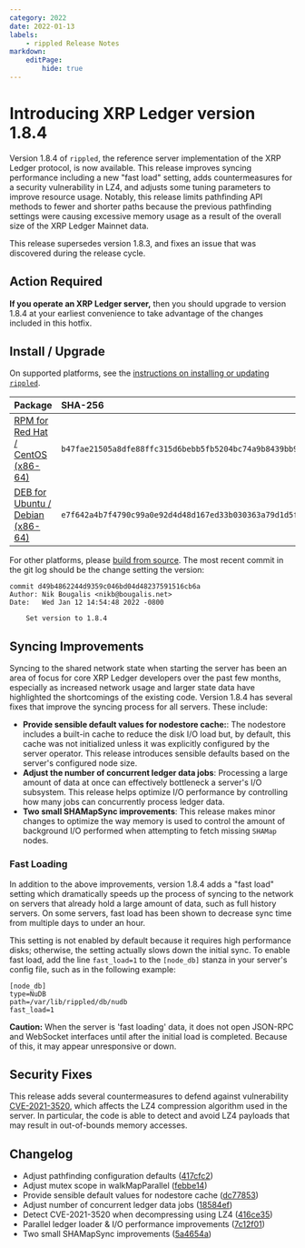 ```yaml
---
category: 2022
date: 2022-01-13
labels:
    - rippled Release Notes
markdown:
    editPage:
        hide: true
---
```

# Introducing XRP Ledger version 1.8.4

Version 1.8.4 of `rippled`, the reference server implementation of the XRP Ledger protocol, is now available. This release improves syncing performance including a new "fast load" setting, adds countermeasures for a security vulnerability in LZ4, and adjusts some tuning parameters to improve resource usage. Notably, this release limits pathfinding API methods to fewer and shorter paths because the previous pathfinding settings were causing excessive memory usage as a result of the overall size of the XRP Ledger Mainnet data.

This release supersedes version 1.8.3, and fixes an issue that was discovered during the release cycle.

<!-- BREAK -->

## Action Required

**If you operate an XRP Ledger server,** then you should upgrade to version 1.8.4 at your earliest convenience to take advantage of the changes included in this hotfix.

## Install / Upgrade

On supported platforms, see the [instructions on installing or updating `rippled`](https://xrpl.org/install-rippled.html).

| Package | SHA-256 |
|:--------|:--------|
| [RPM for Red Hat / CentOS (x86-64)](https://repos.ripple.com/repos/rippled-rpm/stable/rippled-1.8.4-1.el7.x86_64.rpm) | `b47fae21505a8dfe88ffc315d6bebb5fb5204bc74a9b8439bb9b8d1b8ffe45ee` |
| [DEB for Ubuntu / Debian (x86-64)](https://repos.ripple.com/repos/rippled-deb/pool/stable/rippled_1.8.4-1_amd64.deb) | `e7f642a4b7f4790c99a0e92d4d48d167ed33b030363a79d1d5f9404cb0fef31c` |

For other platforms, please [build from source](https://github.com/ripple/rippled/tree/master/Builds). The most recent commit in the git log should be the change setting the version:

```text
commit d49b4862244d9359c046bd04d48237591516cb6a
Author: Nik Bougalis <nikb@bougalis.net>
Date:   Wed Jan 12 14:54:48 2022 -0800

    Set version to 1.8.4
```

## Syncing Improvements

Syncing to the shared network state when starting the server has been an area of focus for core XRP Ledger developers over the past few months, especially as increased network usage and larger state data have highlighted the shortcomings of the existing code. Version 1.8.4 has several fixes that improve the syncing process for all servers. These include:

- **Provide sensible default values for nodestore cache:**: The nodestore includes a built-in cache to reduce the disk I/O load but, by default, this cache was not initialized unless it was explicitly configured by the server operator. This release introduces sensible defaults based on the server's configured node size.
- **Adjust the number of concurrent ledger data jobs**: Processing a large amount of data at once can effectively bottleneck a server's I/O subsystem. This release helps optimize I/O performance by controlling how many jobs can concurrently process ledger data.
- **Two small SHAMapSync improvements**: This release makes minor changes to optimize the way memory is used to control the amount of background I/O performed when attempting to fetch missing `SHAMap` nodes.

### Fast Loading

In addition to the above improvements, version 1.8.4 adds a "fast load" setting which dramatically speeds up the process of syncing to the network on servers that already hold a large amount of data, such as full history servers. On some servers, fast load has been shown to decrease sync time from multiple days to under an hour.

This setting is not enabled by default because it requires high performance disks; otherwise, the setting actually slows down the initial sync. To enable fast load, add the line `fast_load=1` to the `[node_db]` stanza in your server's config file, such as in the following example:

```
[node_db]
type=NuDB
path=/var/lib/rippled/db/nudb
fast_load=1
```

**Caution:** When the server is 'fast loading' data, it does not open JSON-RPC and WebSocket interfaces until after the initial load is completed. Because of this, it may appear unresponsive or down.

## Security Fixes

This release adds several countermeasures to defend against vulnerability [CVE-2021-3520](https://nvd.nist.gov/vuln/detail/CVE-2021-3520), which affects the LZ4 compression algorithm used in the server. In particular, the code is able to detect and avoid LZ4 payloads that may result in out-of-bounds memory accesses.

## Changelog

- Adjust pathfinding configuration defaults ([417cfc2](https://github.com/ripple/rippled/pull/4061/commits/417cfc2fb049dada484d196225cbfe49e54ad411))
- Adjust mutex scope in walkMapParallel ([febbe14](https://github.com/ripple/rippled/pull/4061/commits/febbe14e6ddb92a6d80d2393cced4d85901c7f93))
- Provide sensible default values for nodestore cache ([dc77853](https://github.com/ripple/rippled/pull/4061/commits/dc778536edc1fa12e7fbb7b7c6760e16c4bb8e57))
- Adjust number of concurrent ledger data jobs ([18584ef](https://github.com/ripple/rippled/pull/4061/commits/18584ef2fdb846f2bfdbaa90da2ab0f74b1e28d4))
- Detect CVE-2021-3520 when decompressing using LZ4 ([416ce35](https://github.com/ripple/rippled/pull/4061/commits/416ce35d7340572531f9658ed1917d1bfc29c524))
- Parallel ledger loader & I/O performance improvements ([7c12f01](https://github.com/ripple/rippled/pull/4061/commits/7c12f0135897361398917ad2c8cda888249d42ae))
- Two small SHAMapSync improvements ([5a4654a](https://github.com/ripple/rippled/pull/4061/commits/5a4654a0da67cfe1cf8c00c52e9ad204c61c3571))
